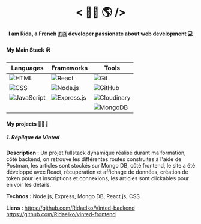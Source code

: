 <div align="center">

# < 👋🏼 🌎 />

#### I am Rida, a French 🇫🇷 developer passionate about web development 💻

</div>





#### My Main Stack 🛠️

<div align="center">

| **Languages**      | **Frameworks**                   | **Tools**                                 |
|-------------------|----------------------------------|--------------------------------------------|
| ![HTML](https://img.shields.io/badge/HTML-E34F26?style=for-the-badge&logo=html5&logoColor=white)  | ![React](https://img.shields.io/badge/React-20232A?style=for-the-badge&logo=react&logoColor=61DAFB) | ![Git](https://img.shields.io/badge/Git-F05032?style=for-the-badge&logo=git&logoColor=white)       |
| ![CSS](https://img.shields.io/badge/CSS-1572B6?style=for-the-badge&logo=css3&logoColor=white)    | ![Node.js](https://img.shields.io/badge/Node.js-43853D?style=for-the-badge&logo=node.js&logoColor=white) | ![GitHub](https://img.shields.io/badge/GitHub-181717?style=for-the-badge&logo=github&logoColor=white) |
| ![JavaScript](https://img.shields.io/badge/JavaScript-F7DF1E?style=for-the-badge&logo=javascript&logoColor=black) | ![Express.js](https://img.shields.io/badge/Express.js-000000?style=for-the-badge&logo=express&logoColor=white) | ![Cloudinary](https://img.shields.io/badge/Cloudinary-3448C5?style=for-the-badge&logo=cloudinary&logoColor=white) |
|                   |                                  | ![MongoDB](https://img.shields.io/badge/MongoDB-4EA94B?style=for-the-badge&logo=mongodb&logoColor=white) |

</div>

#### My projects 🧑🏻‍💻

##### 1. Réplique de Vinted 
**Description :** Un projet fullstack dynamique réalisé durant ma formation, côté backend, on retrouve les différentes routes construites à l'aide de Postman, les articles sont stockés sur Mongo DB, côté frontend, le site a été développé avec React, récupération et affichage de données, création de token pour les inscriptions et connexions, les articles sont clickables pour en voir les détails.

**Technos :** Node.js, Express, Mongo DB, React.js, CSS

**Liens :** https://github.com/Ridaelko/Vinted-backend  https://github.com/Ridaelko/vinted-frontend

